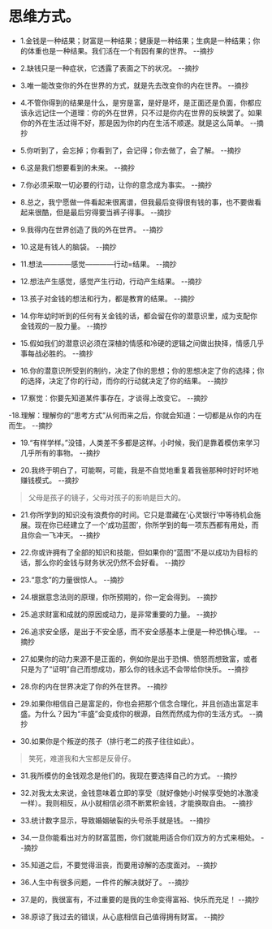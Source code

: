# 思维方式。

- 1.金钱是一种结果；财富是一种结果；健康是一种结果；生病是一种结果；你的体重也是一种结果。我们活在一个有因有果的世界。 --摘抄

- 2.缺钱只是一种症状，它透露了表面之下的状况。 --摘抄

- 3.唯一能改变你的外在世界的方式，就是先去改变你的内在世界。 --摘抄

- 4.不管你得到的结果是什么，是穷是富，是好是坏，是正面还是负面，你都应该永远记住一个道理：你的外在世界，只不过是你内在世界的反映罢了。如果你的外在生活过得不好，那是因为你的内在生活不顺遂。就是这么简单。 --摘抄

- 5.你听到了，会忘掉；你看到了，会记得；你去做了，会了解。 --摘抄

- 6.这是我们想要看到的未来。 --摘抄

- 7.你必须采取一切必要的行动，让你的意念成为事实。 --摘抄

- 8.总之，我宁愿做一件看起来很离谱，但我最后变得很有钱的事，也不要做看起来很酷，但是最后穷得要当裤子得事。 --摘抄

- 9.我得内在世界创造了我的外在世界。 --摘抄

- 10.这是有钱人的脑袋。 --摘抄

- 11.想法————感觉————行动=结果。 --摘抄

- 12.想法产生感觉，感觉产生行动，行动产生结果。 --摘抄

- 13.孩子对金钱的想法和行为，都是教育的结果。 --摘抄

- 14.你年幼时听到的任何有关金钱的话，都会留在你的潜意识里，成为支配你金钱观的一股力量。 --摘抄

- 15.假如我们的潜意识必须在深植的情感和冷硬的逻辑之间做出抉择，情感几乎事每战必胜的。 --摘抄

- 16.你的潜意识所受到的制约，决定了你的思想；你的思想决定了你的选择；你的选择，决定了你的行动，而你的行动就决定了你的结果。 --摘抄

- 17.察觉：你要先知道某件事存在，才谈得上改变它。 --摘抄

 -18.理解：理解你的“思考方式”从何而来之后，你就会知道：一切都是从你的内在而生。 --摘抄

- 19.“有样学样。”没错，人类差不多都是这样。小时候，我们是靠着模仿来学习几乎所有的事物。 --摘抄

- 20.我终于明白了，可能啊，可能，我是不自觉地重复着我爸那种时好时坏地赚钱模式。 --摘抄

>父母是孩子的镜子，父母对孩子的影响是巨大的。

- 21.你所学到的知识没有浪费你的时间。它只是潜藏在‘心灵银行’中等待机会施展。现在你已经建立了一个‘成功蓝图’，你所学到的每一项东西都有用处，而且你会一飞冲天。 --摘抄

- 22.你或许拥有了全部的知识和技能，但如果你的“蓝图”不是以成功为目标的话，那么你的金钱与财务状况仍然不会好看。 --摘抄

- 23.“意念”的力量很惊人。 --摘抄

- 24.根据意念法则的原理，你所预期的，你一定会得到。 --摘抄

- 25.追求财富和成就的原因或动力，是非常重要的力量。 --摘抄

- 26.追求安全感，是出于不安全感，而不安全感基本上便是一种恐惧心理。 --摘抄

- 27.如果你的动力来源不是正面的，例如你是出于恐惧、愤怒而想致富，或者只是为了“证明”自己而想成功，那么你的钱永远不会带给你快乐。 --摘抄

- 28.你的内在世界决定了你的外在世界。 --摘抄

- 29.如果你相信自己是富足的，你也会把那个信念合理化，并且创造出富足丰盛。为什么？因为“丰盛”会变成你的根源，自然而然成为你的生活方式。 --摘抄

- 30.如果你是个叛逆的孩子（排行老二的孩子往往如此）。

>笑死，难道我和大宝都是反骨仔。

- 31.我所模仿的金钱观念是他们的。我现在要选择自己的方式。 --摘抄

- 32.对我太太来说，金钱意味着立即的享受（就好像她小时候享受她的冰激凌一样）。我则相反，从小就相信必须不断累积金钱，才能换取自由。 --摘抄

- 33.统计数字显示，导致婚姻破裂的头号杀手就是钱。 --摘抄

- 34.一旦你能看出对方的财富蓝图，你们就能用适合你们双方的方式来相处。 --摘抄

- 35.知道之后，不要觉得沮丧，而要用谅解的态度面对。 --摘抄

- 36.人生中有很多问题，一件件的解决就好了。 --摘抄

- 37.是的，我很富有，不过重要的是我的生命变得富裕、快乐而充足！ --摘抄

- 38.原谅了我过去的错误，从心底相信自己值得拥有财富。 --摘抄
